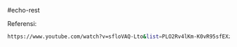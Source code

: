 #echo-rest

Referensi:
```sh
https://www.youtube.com/watch?v=sfloVAQ-Lto&list=PLO2Rv4lKm-K0vR95sfEXznno4421Z67OF&index=4